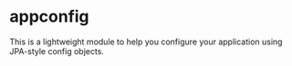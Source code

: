 # appconfig
This is a lightweight module to help you configure your application using JPA-style config objects.

